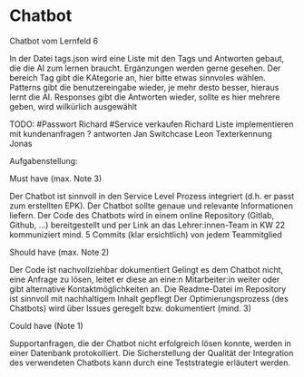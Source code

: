# Chatbot
Chatbot vom Lernfeld 6

In der Datei tags.json wird eine Liste mit den Tags und Antworten gebaut, die die AI zum lernen braucht.
Ergänzungen werden gerne gesehen.
Der bereich Tag gibt die KAtegorie an, hier bitte etwas sinnvoles wählen.
Patterns gibt die benutzereingabe wieder, je mehr desto besser, hieraus lernt die AI.
Responses gibt die Antworten wieder, sollte es hier mehrere geben, wird wilkürlich ausgewählt

TODO: 
#Passwort Richard 
#Service verkaufen Richard
Liste implementieren mit kundenanfragen ?
antworten Jan
Switchcase Leon
Texterkennung Jonas

Aufgabenstellung:

Must have (max. Note 3)

Der Chatbot ist sinnvoll in den Service Level Prozess integriert (d.h. er passt zum erstellten EPK). 
Der Chatbot sollte genaue und relevante Informationen liefern.
Der Code des Chatbots wird in einem online Repository (Gitlab, Github, …) bereitgestellt und per Link an das Lehrer:innen-Team in KW 22 kommuniziert
mind. 5 Commits (klar ersichtlich) von jedem Teammitglied

Should have (max. Note 2)

Der Code ist nachvollziehbar dokumentiert
Gelingt es dem Chatbot nicht, eine Anfrage zu lösen, leitet er diese an eine:n Mitarbeiter:in weiter oder gibt alternative Kontaktmöglichkeiten an.
Die Readme-Datei im Repository ist sinnvoll mit nachhaltigem Inhalt gepflegt
Der Optimierungsprozess (des Chatbots) wird über Issues geregelt bzw. dokumentiert (mind. 3)

Could have (Note 1)

Supportanfragen, die der Chatbot nicht erfolgreich lösen konnte, werden in einer Datenbank protokolliert.
Die Sicherstellung der Qualität der Integration des verwendeten Chatbots kann durch eine Teststrategie erläutert werden.
